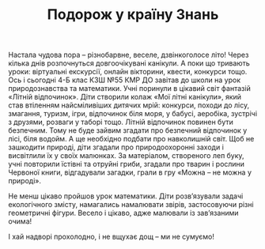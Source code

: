 ﻿---
title: Подорож у країну Знань
---

Настала чудова пора – різнобарвне, веселе, дзвінкоголосе літо! Через кілька днів розпочнуться довгоочікувані канікули. А поки що тривають уроки: віртуальні екскурсії, онлайн вікторини, квести, конкурси тощо. Ось і сьогодні 4-Б клас КЗШ №55 КМР ДО завітав до школи на урок природознавства та математики. Учні поринули в цікавий світ фантазій «Літній відпочинок». Діти створили колаж «Мої літні канікули», який став втіленням найсміливіших дитячих мрій: конкурси, походи до лісу, змагання, туризм, ігри, відпочинок біля моря, у бабусі, аеробіка, зустрічі з друзями, розваги у таборі тощо. Літній відпочинок повинен бути безпечним. Тому не буде зайвим згадати про безпечний відпочинок у лісі, біля водойм. А ще необхідно подбати про навколишній світ. Щоб не зашкодити природі, діти згадали про природоохоронні заходи і висвітлили їх у своїх малюнках. За матеріалом, створеного леп буку, учні повторили їстівні та отруйні гриби, згадали про тварин і рослини Червоної книги, відгадували загадки, грали в гру «Можна – не можна у природі».

Не менш цікаво пройшов урок математики. Діти розв’язували задачі екологічного змісту, намагались намалювати звірів, застосовуючи різні геометричні фігури. Весело і цікаво, адже малювали із зав’язаними очима!

І хай надворі прохолодно, і не вщухає дощ – ми не сумуємо!

<slideshow />
